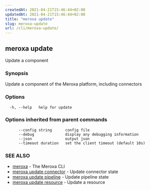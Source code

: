 ```yaml
---
createdAt: 2021-04-21T15:46:44+02:00
updatedAt: 2021-04-21T15:46:44+02:00
title: "meroxa update"
slug: meroxa-update
url: /cli/meroxa-update/
---
```

## meroxa update

Update a component

### Synopsis

Update a component of the Meroxa platform, including connectors

### Options

```
  -h, --help   help for update
```

### Options inherited from parent commands

```
      --config string      config file
      --debug              display any debugging information
      --json               output json
      --timeout duration   set the client timeout (default 10s)
```

### SEE ALSO

* [meroxa](/cli/meroxa/)	 - The Meroxa CLI
* [meroxa update connector](/cli/meroxa-update-connector/)	 - Update connector state
* [meroxa update pipeline](/cli/meroxa-update-pipeline/)	 - Update pipeline state
* [meroxa update resource](/cli/meroxa-update-resource/)	 - Update a resource

